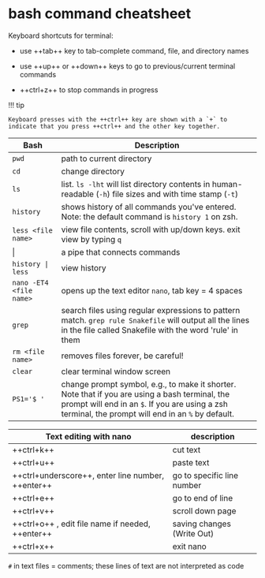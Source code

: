 # bash command cheatsheet

Keyboard shortcuts for terminal:

- use ++tab++ key to tab-complete command, file, and directory names

- use ++up++ or ++down++ keys to go to previous/current terminal commands

- ++ctrl+z++ to stop commands in progress

!!! tip

    Keyboard presses with the ++ctrl++ key are shown with a `+` to indicate that you press ++ctrl++ and the other key together.

Bash | Description
--- | ---
`pwd` | path to current directory
`cd` | change directory
`ls` | list. `ls -lht` will list directory contents in human-readable (`-h`) file sizes and with time stamp (`-t`)
`history` | shows history of all commands you've entered. Note: the default command is `history 1` on zsh.
`less <file name>` | view file contents, scroll with up/down keys. exit view by typing `q`
\| | a pipe that connects commands
`history \| less` | view history
`nano -ET4 <file name>` | opens up the text editor `nano`, tab key = 4 spaces
`grep` | search files using regular expressions to pattern match. `grep rule Snakefile` will output all the lines in the file called Snakefile with the word 'rule' in them
`rm <file name>` | removes files forever, be careful!
`clear` | clear terminal window screen
`PS1='$ '` | change prompt symbol, e.g., to make it shorter. Note that if you are using a bash terminal, the prompt will end in an `$`. If you are using a zsh terminal, the prompt will end in an `%` by default.

Text editing with nano | description
--- | ---
++ctrl+k++  | cut text
++ctrl+u++  | paste text
++ctrl+underscore++, enter line number, ++enter++ | go to specific line number
++ctrl+e++  | go to end of line
++ctrl+v++  | scroll down page
++ctrl+o++ , edit file name if needed, ++enter++ | saving changes (Write Out)
++ctrl+x++  | exit nano

`#` in text files = comments; these lines of text are not interpreted as code
